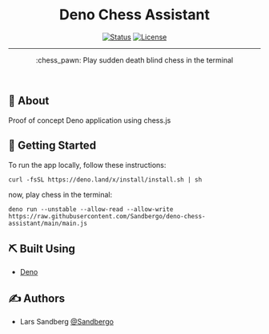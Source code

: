 

<h1 align="center">Deno Chess Assistant</h1>

<div align="center">

  [![Status](https://img.shields.io/badge/status-active-success.svg)]() 
  [![License](https://img.shields.io/badge/license-MIT-blue.svg)](/LICENSE)

</div>

---

<p align="center">
:chess_pawn: Play sudden death blind chess in the terminal 
</p>
<br> 

## 🧐 About <a name = "about"></a>
Proof of concept Deno application using chess.js

## 🏁 Getting Started <a name = "getting_started"></a>

To run the app locally, follow these instructions:

```
curl -fsSL https://deno.land/x/install/install.sh | sh
```
now, play chess in the terminal:
```
deno run --unstable --allow-read --allow-write https://raw.githubusercontent.com/Sandbergo/deno-chess-assistant/main/main.js 
```

## ⛏️ Built Using <a name = "built_using"></a>
- [Deno](https://deno.land/) 
    
## ✍️ Authors <a name = "authors"></a>
- Lars Sandberg [@Sandbergo](https://github.com/Sandbergo)

